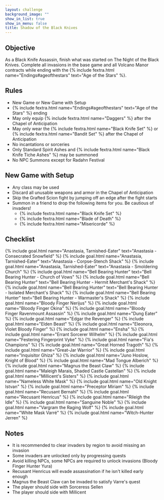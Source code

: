 ```yaml
---
layout: challenge
background_image: ""
show_in_list: true
show_in_menu: false
title: Shadow of the Black Knives
---
```


## Objective

As a Black Knife Assassin, finish what was started on The Night of the Black Knives. Complete all invasions in the base game and all Volcano Manor contracts while ending with the {% include fextra.html name="Endings#ageofthestars" text="Age of the Stars" %}.

## Rules

- New Game or New Game with Setup
- {% include fextra.html name="Endings#ageofthestars" text="Age of the Stars" %} ending
- May only equip {% include fextra.html name="Daggers" %} after the Chapel of Anticipation
- May only wear the {% include fextra.html name="Black Knife Set" %} or {% include fextra.html name="Bandit Set" %} after the Chapel of Anticipation
- No incantations or sorceries
- Only Standard Spirit Ashes and {% include fextra.html name="Black Knife Tiche Ashes" %} may be summoned
- No NPC Summons except for Radahn Festival

## New Game with Setup

- Any class may be used
- Discard all unusable weapons and armor in the Chapel of Anticipation
- Skip the Grafted Scion fight by jumping off an edge after the fight starts
- Summon in a friend to drop the following items for you. Be cautious of invaders!
  - {% include fextra.html name="Black Knife Set" %}
  - {% include fextra.html name="Blade of Death" %}
  - {% include fextra.html name="Misericorde" %}

## Checklist

{% include goal.html name="Anastasia, Tarnished-Eater" text="Anastasia - Consecrated Snowfield"  %}
{% include goal.html name="Anastasia, Tarnished-Eater" text="Anastasia - Corpse-Stench Shack"  %}
{% include goal.html name="Anastasia, Tarnished-Eater" text="Anastasia - Smoldering Church" %}
{% include goal.html name="Bell Bearing Hunter" text="Bell Bearing Hunter - Church of Vows" %}
{% include goal.html name="Bell Bearing Hunter" text="Bell Bearing Hunter - Hermit Merchant's Shack" %}
{% include goal.html name="Bell Bearing Hunter" text="Bell Bearing Hunter - Isolated Merchant's Shack" %}
{% include goal.html name="Bell Bearing Hunter" text="Bell Bearing Hunter - Warmaster's Shack" %}
{% include goal.html name="Bloody Finger Nerijus" %}
{% include goal.html name="Bloody Finger Okina" %}
{% include goal.html name="Bloody Finger Ravenmount Assassin" %}
{% include goal.html name="Dung Eater" %}
{% include goal.html name="Edgar the Revenger" %}
{% include goal.html name="Elden Beast" %}
{% include goal.html name="Eleonora, Violet Bloody Finger" %}
{% include goal.html name="Ensha" %}
{% include goal.html name="Errant Sorcerer Wilhelm" %}
{% include goal.html name="Festering Fingerprint Vyke" %}
{% include goal.html name="Fia's Champions" %}
{% include goal.html name="Great Horned Tragoth" %}
{% include goal.html name="Great-Jar Warrior" %}
{% include goal.html name="Inquisitor Ghiza" %}
{% include goal.html name="Juno Hoslow, Knight of Blood" %}
{% include goal.html name="Mad Tongue Alberich" %}
{% include goal.html name="Magnus the Beast Claw" %}
{% include goal.html name="Maleigh Marais, Shaded Castle Castellan" %}
{% include goal.html name="Millicent's Sisters" %}
{% include goal.html name="Nameless White Mask" %}
{% include goal.html name="Old Knight Istvan" %}
{% include goal.html name="Preceptor Miriam" %}
{% include goal.html name="Recusant Bernahl" %}
{% include goal.html name="Recusant Henricus" %}
{% include goal.html name="Rileigh the Idle" %}
{% include goal.html name="Sanguine Noble" %}
{% include goal.html name="Vargram the Raging Wolf" %}
{% include goal.html name="White Mask Varré" %}
{% include goal.html name="Witch-Hunter Jerren" %}

## Notes

 - It is recommended to clear invaders by region to avoid missing an invasion
 - Some invaders are unlocked only by progressing quests
 - Avoid killing NPCs, some NPCs are required to unlock invasions (Bloody Finger Hunter Yura)
 - Recusant Henricus will evade assassination if he isn't killed early enough
 - Magnus the Beast Claw can be invaded to satisfy Varre's quest
 - The player should side with Sorceress Sellen
 - The player should side with Millicent
